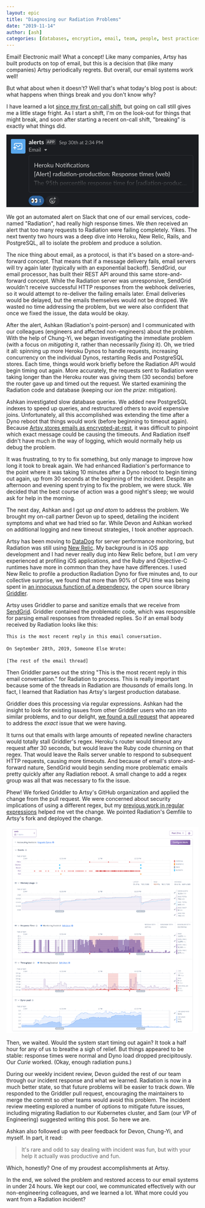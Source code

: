 ```yaml
---
layout: epic
title: "Diagnosing our Radiation Problems"
date: "2019-11-14"
author: [ash]
categories: [databases, encryption, email, team, people, best practices, culture]
---
```


Email! Electronic mail! What a concept! Like many companies, Artsy has built products on top of email, but this is
a decision that (like many companies) Artsy periodically regrets. But overall, our email systems work well!

But what about when it doesn't? Well that's what today's blog post is about: what happens when things break and you
don't know why?

<!-- more -->

I have learned a lot
[since my first on-call shift](https://artsy.github.io/blog/2018/05/30/my-first-week-on-call/), but going on call
still gives me a little stage fright. As I start a shift, I'm on the look-out for things that might break, and soon
after starting a recent on-call shift, "breaking" is exactly what things did.

![Screenshot of Slack alert](/images/2019-11-07-diagnosing-our-radiation-problems/alert.png)

We got an automated alert on Slack that one of our email services, code-named "Radiation", had really high response
times. We _then_ received an alert that too many requests to Radiation were failing completely. Yikes. The next
twenty two hours was a deep dive into Heroku, New Relic, Rails, and PostgreSQL, all to isolate the problem and
produce a solution.

The nice thing about email, as a protocol, is that it's based on a store-and-forward concept. That means that if a
message delivery fails, email servers will try again later (typically with an exponential backoff). SendGrid, our
email processor, has built their REST API around this same store-and-forward concept. While the Radiation server
was unresponsive, SendGrid wouldn't receive successful HTTP responses from the webhook deliveries, so it would
attempt to re-deliver the failing emails later. Email deliveries would be delayed, but the emails themselves would
not be dropped. We wasted no time addressing the problem, but we were also confident that once we fixed the issue,
the data would be okay.

After the alert, Ashkan (Radiation's point-person) and I communicated with our colleagues (engineers and affected
non-engineers) about the problem. With the help of Chung-Yi, we began investigating the immediate problem (with a
focus on _mitigating_ it, rather than necessarily _fixing_ it). Oh, we tried it all: spinning up more Heroku Dynos
to handle requests, increasing concurrency on the individual Dynos, restarting Redis and PostgreSQL stores. Each
time, things would work briefly before the Radiation API would begin timing out again. More accurately, the
requests sent to Radiation were taking longer than the Heroku router was giving them (30 seconds) before the router
gave up and timed out the request. We started examining the Radiation code and database (keeping our _ion the
prize_: mitigation).

Ashkan investigated slow database queries. We added new PostgreSQL indexes to speed up queries, and restructured
others to avoid expensive joins. Unfortunately, all this accomplished was extending the time after a Dyno reboot
that things would work (before beginning to timeout again). Because
[Artsy stores emails as encrypted-at-rest](https://artsy.github.io/blog/2017/05/30/database-encryption/), it was
difficult to pinpoint which exact message could be causing the timeouts. And Radiation itself didn't have much in
the way of logging, which would normally help us debug the problem.

It was frustrating, to try to fix something, but only manage to improve how long it took to break again. We had
enhanced Radiation's performance to the point where it was taking 10 minutes after a Dyno reboot to begin timing
out again, up from 30 seconds at the beginning of the incident. Despite an afternoon and evening spent trying to
fix the problem, we were stuck. We decided that the best course of action was a good night's sleep; we would ask
for help in the morning.

The next day, Ashkan and I got _up and atom_ to address the problem. We brought my on-call partner Devon up to
speed, detailing the incident symptoms and what we had tried so far. While Devon and Ashkan worked on additional
logging and new timeout strategies, I took another approach.

Artsy has been moving to [DataDog](https://www.datadoghq.com) for server performance monitoring, but Radiation was
still using [New Relic](https://newrelic.com). My background is in iOS app development and I had never really dug
into New Relic before, but I _am_ very experienced at profiling iOS applications, and the Ruby and Objective-C
runtimes have more in common than they have have differences. I used New Relic to profile a production Radiation
Dyno for five minutes and, to our collective surprise, we found that more than 90% of CPU time was being spent in
[an innocuous function of a dependency](https://github.com/thoughtbot/griddler/blob/ff2ad16949bf5190f93df1a3e83eb0192f136c6d/app/controllers/griddler/emails_controller.rb#L4-L10),
the open source library [Griddler](https://github.com/thoughtbot/griddler).

Artsy uses Griddler to parse and sanitize emails that we receive from [SendGrid](https://sendgrid.com). Griddler
contained the problematic code, which was responsible for parsing email responses from threaded replies. So if an
email body received by Radiation looks like this:

```
This is the most recent reply in this email conversation.

On September 28th, 2019, Someone Else Wrote:

[The rest of the email thread]
```

Then Griddler parses out the string "This is the most recent reply in this email conversation." for Radiation to
process. This is really important because some of the threads in Radiation are _thousands_ of emails long. In fact,
I learned that Radiation has Artsy's largest production database.

Griddler does this processing via regular expressions. Ashkan had the insight to look for existing issues from
other Griddler users who ran into similar problems, and to our delight,
[we found a pull request](https://github.com/thoughtbot/griddler/pull/310) that appeared to address the _exact_
issue that we were having.

It turns out that emails with large amounts of repeated newline characters would totally stall Griddler's regex.
Heroku's router would timeout any request after 30 seconds, but would leave the Ruby code churning on that regex.
That would leave the Rails server unable to respond to subsequent HTTP requests, causing more timeouts. And because
of email's store-and-forward nature, SendGrid would begin sending more problematic emails pretty quickly after any
Radiation reboot. A small change to add a regex group was all that was necessary to fix the issue.

Phew! We forked Griddler to Artsy's GitHub organization and applied the change from the pull request. We were
concerned about security implications of using a different regex, but my
[previous work in regular expressions](https://artsy.github.io/blog/2018/02/06/apogee-technical-retrospective/)
helped me vet the change. We pointed Radiation's Gemfile to Artsy's fork and deployed the change.

![Screenshot of Heroku Dashboard, indicating a drop in load](/images/2019-11-07-diagnosing-our-radiation-problems/heroku.png)

Then, we waited. Would the system start timing out again? It took a half hour for any of us to breathe a sigh of
relief. But things appeared to be stable: response times were normal and Dyno load dropped precipitously. Our
_Curie_ worked. (Okay, enough radiation puns.)

During our weekly incident review, Devon guided the rest of our team through our incident response and what we
learned. Radiation is now in a much better state, so that future problems will be easier to track down. We
responded to the Griddler pull request, encouraging the maintainers to merge the commit so other teams would avoid
this problem. The incident review meeting explored a number of options to mitigate future issues, including
migrating Radiation to our Kubernetes cluster, and Sam (our VP of Engineering) suggested writing this post. So here
we are.

Ashkan also followed up with peer feedback for Devon, Chung-Yi, and myself. In part, it read:

> It's rare and odd to say dealing with incident was fun, but with your help it actually was productive and fun.

Which, honestly? One of my proudest accomplishments at Artsy.

In the end, we solved the problem and restored access to our email systems in under 24 hours. We kept our cool, we
communicated effectively with our non-engineering colleagues, and we learned a lot. What more could you want from a
Radiation incident?
